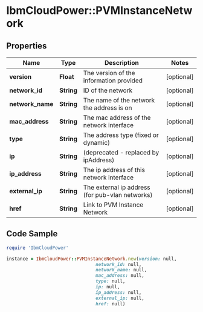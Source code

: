 # IbmCloudPower::PVMInstanceNetwork

## Properties

Name | Type | Description | Notes
------------ | ------------- | ------------- | -------------
**version** | **Float** | The version of the information provided | [optional] 
**network_id** | **String** | ID of the network | [optional] 
**network_name** | **String** | The name of the network the address is on | [optional] 
**mac_address** | **String** | The mac address of the network interface | [optional] 
**type** | **String** | The address type (fixed or dynamic) | [optional] 
**ip** | **String** | (deprecated - replaced by ipAddress) | [optional] 
**ip_address** | **String** | The ip address of this network interface | [optional] 
**external_ip** | **String** | The external ip address (for pub-vlan networks) | [optional] 
**href** | **String** | Link to PVM Instance Network | [optional] 

## Code Sample

```ruby
require 'IbmCloudPower'

instance = IbmCloudPower::PVMInstanceNetwork.new(version: null,
                                 network_id: null,
                                 network_name: null,
                                 mac_address: null,
                                 type: null,
                                 ip: null,
                                 ip_address: null,
                                 external_ip: null,
                                 href: null)
```


